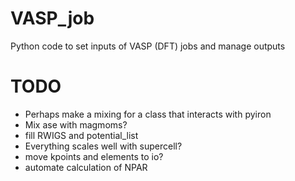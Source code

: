# VASP_job
Python code to set inputs of VASP (DFT) jobs and manage outputs

# TODO
- Perhaps make a mixing for a class that interacts with pyiron
- Mix ase with magmoms?
- fill RWIGS and potential_list
- Everything scales well with supercell?
- move kpoints and elements to io?
- automate calculation of NPAR